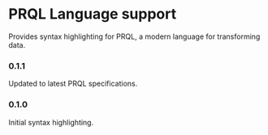# PRQL Language support

Provides syntax highlighting for PRQL, a modern language for transforming data.

### 0.1.1

Updated to latest PRQL specifications.

### 0.1.0

Initial syntax highlighting.